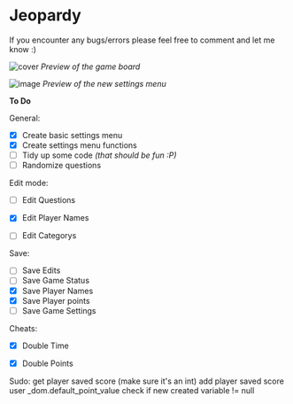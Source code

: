 # Jeopardy

If you encounter any bugs/errors please feel free to comment and let me know :)
 
 
![cover](https://user-images.githubusercontent.com/91269723/145595696-0e7677cc-ec0b-40e4-9b46-91a8f1714cda.PNG)
*Preview of the game board*


![image](https://user-images.githubusercontent.com/91269723/160221985-61a29408-777b-4dce-a563-8103d48ccf1b.png)
*Preview of the new settings menu*


**To Do**

General: 
- [x] Create basic settings menu 
- [x] Create settings menu functions 
- [ ] Tidy up some code *(that should be fun :P)*
- [ ] Randomize questions 

Edit mode: 
 - [ ] Edit Questions
 - [x] Edit Player Names
 - [ ] Edit Categorys 


Save: 
 - [ ] Save Edits
 - [ ] Save Game Status
 - [x] Save Player Names
 - [x] Save Player points
 - [ ] Save Game Settings 

Cheats: 
 - [x] Double Time
 - [x] Double Points


Sudo: 
    get player saved score (make sure it's an int) 
    add player saved score user _dom.default_point_value
    check if new created variable != null 
